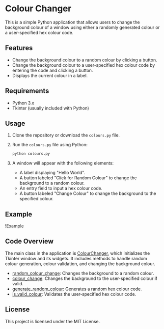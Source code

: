 # Colour Changer

This is a simple Python application that allows users to change the background colour of a window using either a randomly generated colour or a user-specified hex colour code.

## Features

- Change the background colour to a random colour by clicking a button.
- Change the background colour to a user-specified hex colour code by entering the code and clicking a button.
- Displays the current colour in a label.

## Requirements

- Python 3.x
- Tkinter (usually included with Python)

## Usage

1. Clone the repository or download the `colours.py` file.
2. Run the `colours.py` file using Python:

    ```sh
    python colours.py
    ```

3. A window will appear with the following elements:
    - A label displaying "Hello World".
    - A button labeled "Click for Random Colour" to change the background to a random colour.
    - An entry field to input a hex colour code.
    - A button labeled "Change Colour" to change the background to the specified colour.

## Example

!Example

## Code Overview

The main class in the application is [ColourChanger](http://_vscodecontentref_/1), which initializes the Tkinter window and its widgets. It includes methods to handle random colour generation, colour validation, and changing the background colour.

- [random_colour_change](http://_vscodecontentref_/2): Changes the background to a random colour.
- [colour_change](http://_vscodecontentref_/3): Changes the background to the user-specified colour if valid.
- [generate_random_colour](http://_vscodecontentref_/4): Generates a random hex colour code.
- [is_valid_colour](http://_vscodecontentref_/5): Validates the user-specified hex colour code.

## License

This project is licensed under the MIT License.